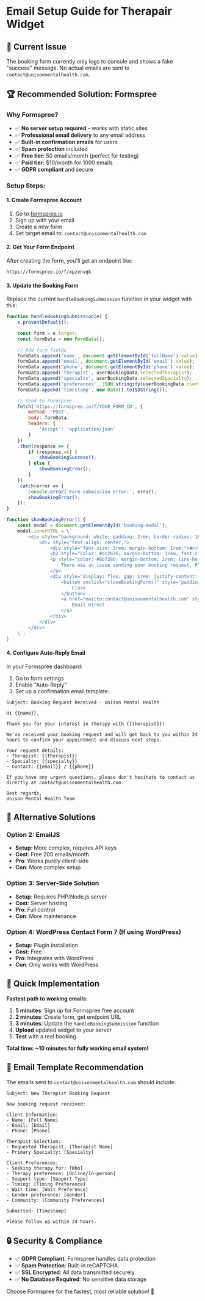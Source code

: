 # Email Setup Guide for Therapair Widget

## 🚨 Current Issue
The booking form currently only logs to console and shows a fake "success" message. No actual emails are sent to `contact@unisonmentalhealth.com`.

## 🏆 Recommended Solution: Formspree

### Why Formspree?
- ✅ **No server setup required** - works with static sites
- ✅ **Professional email delivery** to any email address
- ✅ **Built-in confirmation emails** for users
- ✅ **Spam protection** included
- ✅ **Free tier**: 50 emails/month (perfect for testing)
- ✅ **Paid tier**: $10/month for 1000 emails
- ✅ **GDPR compliant** and secure

### Setup Steps:

#### 1. Create Formspree Account
1. Go to [formspree.io](https://formspree.io)
2. Sign up with your email
3. Create a new form
4. Set target email to: `contact@unisonmentalhealth.com`

#### 2. Get Your Form Endpoint
After creating the form, you'll get an endpoint like:
```
https://formspree.io/f/xpzvnvqk
```

#### 3. Update the Booking Form
Replace the current `handleBookingSubmission` function in your widget with this:

```javascript
function handleBookingSubmission(e) {
    e.preventDefault();

    const form = e.target;
    const formData = new FormData();

    // Add form fields
    formData.append('name', document.getElementById('fullName').value);
    formData.append('email', document.getElementById('email').value);
    formData.append('phone', document.getElementById('phone').value);
    formData.append('therapist', userBookingData.selectedTherapist);
    formData.append('specialty', userBookingData.selectedSpecialty);
    formData.append('preferences', JSON.stringify(userBookingData.userResponses));
    formData.append('timestamp', new Date().toISOString());

    // Send to Formspree
    fetch('https://formspree.io/f/YOUR_FORM_ID', {
        method: 'POST',
        body: formData,
        headers: {
            'Accept': 'application/json'
        }
    })
    .then(response => {
        if (response.ok) {
            showBookingSuccess();
        } else {
            showBookingError();
        }
    })
    .catch(error => {
        console.error('Form submission error:', error);
        showBookingError();
    });
}

function showBookingError() {
    const modal = document.getElementById('booking-modal');
    modal.innerHTML = \`
        <div style="background: white; padding: 2rem; border-radius: 16px; max-width: 500px; margin: 2rem; position: relative;">
            <div style="text-align: center;">
                <div style="font-size: 3rem; margin-bottom: 1rem;">❌</div>
                <h2 style="color: #dc2626; margin-bottom: 1rem; font-size: 1.5rem;">Booking Request Failed</h2>
                <p style="color: #6b7280; margin-bottom: 2rem; line-height: 1.6;">
                    There was an issue sending your booking request. Please try again or contact us directly.
                </p>
                <div style="display: flex; gap: 1rem; justify-content: center;">
                    <button onclick="closeBookingForm()" style="padding: 0.875rem 2rem; background: #dc2626; color: white; border: none; border-radius: 12px; font-weight: 600; cursor: pointer;">
                        Close
                    </button>
                    <a href="mailto:contact@unisonmentalhealth.com" style="padding: 0.875rem 2rem; background: #9B74B7; color: white; border: none; border-radius: 12px; font-weight: 600; text-decoration: none; display: inline-block;">
                        Email Direct
                    </a>
                </div>
            </div>
        </div>
    \`;
}
```

#### 4. Configure Auto-Reply Email
In your Formspree dashboard:
1. Go to form settings
2. Enable "Auto-Reply"
3. Set up a confirmation email template:

```
Subject: Booking Request Received - Unison Mental Health

Hi {{name}},

Thank you for your interest in therapy with {{therapist}}!

We've received your booking request and will get back to you within 24 hours to confirm your appointment and discuss next steps.

Your request details:
- Therapist: {{therapist}}
- Specialty: {{specialty}}
- Contact: {{email}} / {{phone}}

If you have any urgent questions, please don't hesitate to contact us directly at contact@unisonmentalhealth.com.

Best regards,
Unison Mental Health Team
```

## 🔄 Alternative Solutions

### Option 2: EmailJS
- **Setup**: More complex, requires API keys
- **Cost**: Free 200 emails/month
- **Pro**: Works purely client-side
- **Con**: More complex setup

### Option 3: Server-Side Solution
- **Setup**: Requires PHP/Node.js server
- **Cost**: Server hosting
- **Pro**: Full control
- **Con**: More maintenance

### Option 4: WordPress Contact Form 7 (If using WordPress)
- **Setup**: Plugin installation
- **Cost**: Free
- **Pro**: Integrates with WordPress
- **Con**: Only works with WordPress

## 🚀 Quick Implementation

**Fastest path to working emails:**

1. **5 minutes**: Sign up for Formspree free account
2. **2 minutes**: Create form, get endpoint URL
3. **3 minutes**: Update the `handleBookingSubmission` function
4. **Upload** updated widget to your server
5. **Test** with a real booking

**Total time: ~10 minutes for fully working email system!**

## 📧 Email Template Recommendation

The emails sent to `contact@unisonmentalhealth.com` should include:

```
Subject: New Therapist Booking Request

New booking request received:

Client Information:
- Name: [Full Name]
- Email: [Email]
- Phone: [Phone]

Therapist Selection:
- Requested Therapist: [Therapist Name]
- Primary Specialty: [Specialty]

Client Preferences:
- Seeking therapy for: [Who]
- Therapy preference: [Online/In-person]
- Support type: [Support Type]
- Timing: [Timing Preference]
- Wait time: [Wait Preference]
- Gender preference: [Gender]
- Community: [Community Preferences]

Submitted: [Timestamp]

Please follow up within 24 hours.
```

## 🔒 Security & Compliance

- ✅ **GDPR Compliant**: Formspree handles data protection
- ✅ **Spam Protection**: Built-in reCAPTCHA
- ✅ **SSL Encrypted**: All data transmitted securely
- ✅ **No Database Required**: No sensitive data storage

Choose Formspree for the fastest, most reliable solution! 🎯